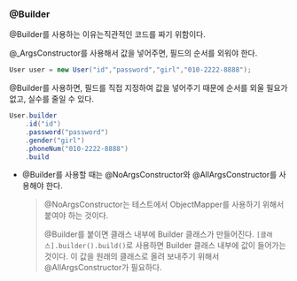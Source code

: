 ### @Builder

@Builder를 사용하는 이유는직관적인 코드를 짜기 위함이다.



@_ArgsConstructor를 사용해서 값을 넣어주면, 필드의 순서를 외워야 한다.

```java
User user = new User("id","password","girl","010-2222-8888");
```



@Builder를 사용하면, 필드를 직접 지정하여 값을 넣어주기 때문에 순서를 외울 필요가 없고, 실수를 줄일 수 있다.

```java
User.builder
	.id("id")
	.password("password")
	.gender("girl")
	.phoneNum("010-2222-8888")
	.build
```



+ @Builder를 사용할 때는 @NoArgsConstructor와 @AllArgsConstructor를 사용해야 한다.

  > @NoArgsConstructor는 테스트에서 ObjectMapper를 사용하기 위해서 붙여야 하는 것이다.
  >
  > @Builder를 붙이면 클래스 내부에 Builder 클래스가 만들어진다. `[클래스].builder().build()`로 사용하면 Builder 클래스 내부에 값이 들어가는 것이다. 이 값을 원래의 클래스로 올려 보내주기 위해서 @AllArgsConstructor가 필요하다. 


